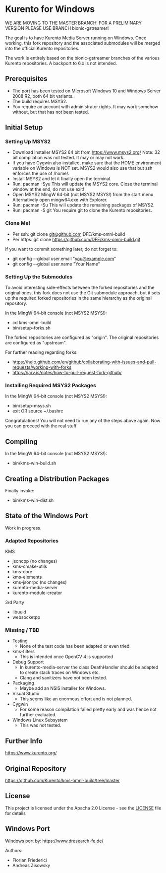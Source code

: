 # Kurento for Windows

WE ARE MOVING TO THE MASTER BRANCH!
FOR A PRELIMINARY VERSION PLEASE USE BRANCH bionic-gstreamer!



The goal is to have Kurento Media Server running on Windows.
Once working, this fork repository and the associated submodules
will be merged into the official Kurento repositories.

The work is entirely based on the bionic-gstreamer branches
of the various Kurento repositories. A backport to 6.x is
not intended.

## Prerequisites

* The port has been tested on Microsoft Windows 10 and Windows Server 2008 R2, both 64 bit variants.
* The build requires MSYS2.
* You require an account with administrator rights.
  It may work somehow without, but that has not been tested.

## Initial Setup

### Setting Up MSYS2
* Download installer MSYS2 64 bit from https://www.msys2.org/
  Note: 32 bit compilation was not tested. It may or may not work.
* If you have Cygwin also installed, make sure that the HOME environment variable on Windows
  is NOT set. MSYS2 would also use that but ssh enforces the use of /home/<user>.
* Install MSYS2 and let it finally open the terminal.
* Run: pacman -Syu
  This will update the MSYS2 core. Close the terminal window at the end, do not use exit!
* Open MSYS2 MingW 64-bit (not MSYS2 MSYS!) from the start menu
  Alternatively open mingw64.exe with Explorer.
* Run: pacman -Su
  This will update the remaining packages of MSYS2.
* Run: pacman -S git
  You require git to clone the Kurento repositories.

### Clone Me!

* Per ssh: git clone git@github.com:DFE/kms-omni-build
* Per https: git clone https://github.com/DFE/kms-omni-build.git

If you want to commit something later, do not forget to:
* git config --global user.email "you@example.com"
* git config --global user.name "Your Name"

### Setting Up the Submodules

To avoid interesting side-effects between the forked repositories and the
original ones, this fork does not use the Git submodule approach, but
it sets up the required forked repositories in the same hierarchy
as the original repository.

In the MingW 64-bit console (not MSYS2 MSYS!):
* cd kms-omni-build
* bin/setup-forks.sh

The forked repositories are configured as "origin".
The original repositories are configured as "upstream".

For further reading regarding forks:
* https://help.github.com/en/github/collaborating-with-issues-and-pull-requests/working-with-forks
* https://jarv.is/notes/how-to-pull-request-fork-github/

### Installing Required MSYS2 Packages

In the MingW 64-bit console (not MSYS2 MSYS!):
* bin/setup-msys.sh
* exit   OR   source ~/.bashrc

Congratulations! You will not need to run any of the
steps above again. Now you can proceed with the real
stuff.

## Compiling

In the MingW 64-bit console (not MSYS2 MSYS!):
* bin/kms-win-build.sh

## Creating a Distribution Packages

Finally invoke:
* bin/kms-win-dist.sh

## State of the Windows Port

Work in progress.

### Adapted Repositories

KMS
* jsoncpp (no changes)
* kms-cmake-utils
* kms-core
* kms-elements
* kms-jsonrpc (no changes)
* kurento-media-server
* kurento-module-creator

3rd Party
* libuuid
* websocketpp

### Missing / TBD

* Testing
  * None of the test code has been adapted or even tried.
* kms-filters
  * This is intended once OpenCV 4 is supported
* Debug Support
  * In kurento-media-server the class DeathHandler should
    be adapted to create stack traces on Windows etc.
  * Clang and sanitizers have not been tested.
* Packaging
  * Maybe add an NSIS installer for Windows.
* Visual Studio
  * This seems like an enormous effort and is not planned.
* Cygwin
  * For some reason compilation failed pretty early and
    was hence not further evaluated.
* Windows Linux Subsystem
  * This was not tested.

## Further Info

https://www.kurento.org/

## Original Repository

https://github.com/Kurento/kms-omni-build/tree/master

## License

This project is licensed under the Apacha 2.0 License - see the [LICENSE](LICENSE) file for details

## Windows Port

Windows port by: https://www.dresearch-fe.de/

Authors:
* Florian Friederici
* Andreas Zisowsky
